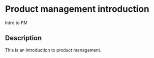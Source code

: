 # Product management introduction
Intro to PM

## Description
This is an introduction to product management.